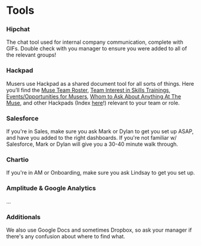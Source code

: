 # Tools


### Hipchat


The chat tool used for internal company communication, complete with GIFs. 
Double check with you manager to ensure you were added to all of the relevant groups!
 

### Hackpad

Musers use Hackpad as a shared document tool for all sorts of things. Here you’ll find the [Muse Team Roster](https://hackpad.com/ChnsCEgjJ1w), [Team Interest in Skills Trainings](https://hackpad.com/n9R21VAKrdF), [Events/Opportunities for Musers](https://hackpad.com/QRBmrFVo3jY), [Whom to Ask About Anything At The Muse](https://hackpad.com/IyRrMcKf5Z4), and other Hackpads (Index [here](https://hackpad.com/Hackpad-Index-zaVUi9AT5yD)!) relevant to your team or role.


### Salesforce

If you're in Sales, make sure you ask Mark or Dylan to get you set up ASAP, and have you added to the right dashboards. If you're not familiar w/ Salesforce, Mark or Dylan will give you a 30-40 minute walk through.


### Chartio

If you're in AM or Onboarding, make sure you ask Lindsay to get you set up.


### Amplitude & Google Analytics
...


### Additionals


We also use Google Docs and sometimes Dropbox, so ask your manager if there's any confusion about where to find what.
